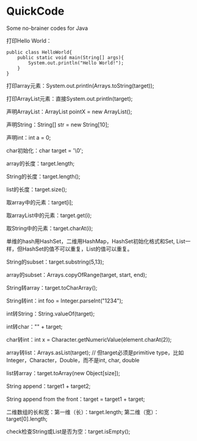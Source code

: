 # QuickCode
Some no-brainer codes for Java

打印Hello World：

    public class HelloWorld{
        public static void main(String[] args){
            System.out.println("Hello World!");
        }
    }

打印array元素：System.out.println(Arrays.toString(target));

打印ArrayList元素：直接System.out.println(target);


声明ArrayList：ArrayList<Integer> pointX = new ArrayList<Integer>();

声明String：String[] str = new String[10];

声明int：int a = 0;

char初始化：char target = '\0';


array的长度：target.length;

String的长度：target.length();

list的长度：target.size();


取array中的元素：target[i];

取arrayList中的元素：target.get(i);

取String中的元素：target.charAt(i);


单维的hash用HashSet，二维用HashMap，HashSet初始化格式和Set, List一样，但HashSet的值不可以重复，List的值可以重复。


String的subset：target.substring(5,13);

array的subset：Arrays.copyOfRange(target, start, end);


String转array：target.toCharArray();

String转int：int foo = Integer.parseInt("1234");

int转String：String.valueOf(target);

int转char："" + target;

char转int：int x = Character.getNumericValue(element.charAt(2));

array转list：Arrays.asList(target); // 但target必须是primitive type，比如Integer，Character，Double，而不是int, char, double

list转array：target.toArray(new Object[size]);


String append：target1 + target2;

String append from the front：target = target1 + target;


二维数组的长和宽：第一维（长）：target.length; 第二维（宽）：target[0].length;


check检查String或List是否为空：target.isEmpty();

